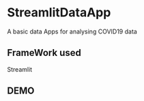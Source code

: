 # StreamlitDataApp
A basic data Apps for analysing COVID19 data

## FrameWork used 
Streamlit

## DEMO
